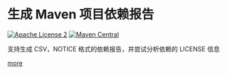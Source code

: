 # 生成 Maven 项目依赖报告
[![Apache License 2](https://img.shields.io/badge/license-ASF2-blue.svg)](https://www.apache.org/licenses/LICENSE-2.0.txt)
[![Maven Central](https://maven-badges.herokuapp.com/maven-central/io.github.coolbeevip/license-maven-plugin/badge.svg)](https://maven-badges.herokuapp.com/maven-central/io.github.coolbeevip/license-maven-plugin/)

支持生成 CSV，NOTICE 格式的依赖报告，并尝试分析依赖的 LICENSE 信息

[more](https://coolbeevip.github.io/posts/maven-export-dependencies-analyse-license/)

